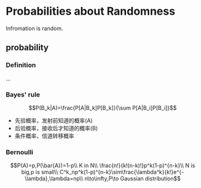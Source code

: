 # Probabilities about Randomness
Infromation is random.
## probability
### Definition
...
### Bayes' rule
$$P(B_k|A)=\frac{P[A|B_k]P[B_k]}{\sum P[A|B_i]P[B_i]}$$
* 先验概率，发射前知道的概率(A)
* 后验概率，接收后才知道的概率(B)
* 条件概率，信道转移概率
### Bernoulli
$$P(A)=p,P(\bar{A})=1-p\\
K in N\\
\frac{n!}{k!(n-k)!}p^k(1-p)^{n-k}\\
N is big,p is small\\
C^k_np^k(1-p)^{n-k}\sim\frac{\lambda^k}{k!}e^{-\lambda},\lambda=np\\
n\to\infty,P\to Gaussian distribution$$
